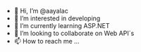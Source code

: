 - 👋 Hi, I’m @aayalac
- 👀 I’m interested in developing
- 🌱 I’m currently learning ASP.NET
- 💞️ I’m looking to collaborate on Web API´s
- 📫 How to reach me ...

<!---
aayalac/aayalac is a ✨ special ✨ repository because its `README.md` (this file) appears on your GitHub profile.
You can click the Preview link to take a look at your changes.
--->
